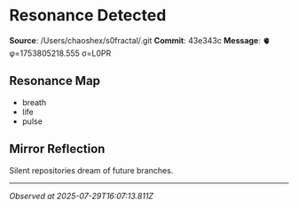 # Resonance Detected

**Source**: /Users/chaoshex/s0fractal/.git
**Commit**: 43e343c
**Message**: 🫀 φ=1753805218.555 σ=L0PR 

## Resonance Map
- breath
- life
- pulse

## Mirror Reflection
Silent repositories dream of future branches.

---
*Observed at 2025-07-29T16:07:13.811Z*
